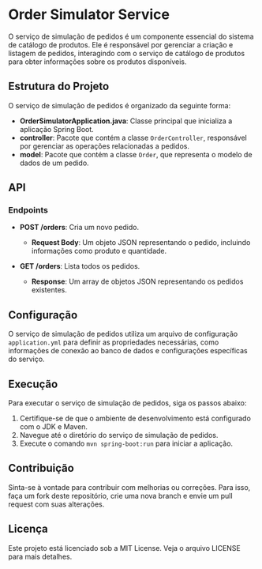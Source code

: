 # Order Simulator Service

O serviço de simulação de pedidos é um componente essencial do sistema de catálogo de produtos. Ele é responsável por gerenciar a criação e listagem de pedidos, interagindo com o serviço de catálogo de produtos para obter informações sobre os produtos disponíveis.

## Estrutura do Projeto

O serviço de simulação de pedidos é organizado da seguinte forma:

- **OrderSimulatorApplication.java**: Classe principal que inicializa a aplicação Spring Boot.
- **controller**: Pacote que contém a classe `OrderController`, responsável por gerenciar as operações relacionadas a pedidos.
- **model**: Pacote que contém a classe `Order`, que representa o modelo de dados de um pedido.

## API

### Endpoints

- **POST /orders**: Cria um novo pedido.
  - **Request Body**: Um objeto JSON representando o pedido, incluindo informações como produto e quantidade.
  
- **GET /orders**: Lista todos os pedidos.
  - **Response**: Um array de objetos JSON representando os pedidos existentes.

## Configuração

O serviço de simulação de pedidos utiliza um arquivo de configuração `application.yml` para definir as propriedades necessárias, como informações de conexão ao banco de dados e configurações específicas do serviço.

## Execução

Para executar o serviço de simulação de pedidos, siga os passos abaixo:

1. Certifique-se de que o ambiente de desenvolvimento está configurado com o JDK e Maven.
2. Navegue até o diretório do serviço de simulação de pedidos.
3. Execute o comando `mvn spring-boot:run` para iniciar a aplicação.

## Contribuição

Sinta-se à vontade para contribuir com melhorias ou correções. Para isso, faça um fork deste repositório, crie uma nova branch e envie um pull request com suas alterações.

## Licença

Este projeto está licenciado sob a MIT License. Veja o arquivo LICENSE para mais detalhes.